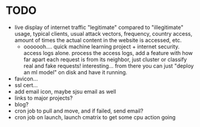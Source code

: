 # TODO
- live display of internet traffic "legitimate" compared to "illegitimate" usage, typical clients, usual attack vectors, frequency, country access, amount of times the actual content in the website is accessed, etc.
    - ooooooh.... quick machine learning project + internet security. access logs alone. process the access logs, add a feature with how far apart each request is from its neighbor, just cluster or classify real and fake requests! interesting... from there you can just "deploy an ml model" on disk and have it running.
- favicon...
- ssl cert...
- add email icon, maybe sjsu email as well
- links to major projects?
- blog?
- cron job to pull and move, and if failed, send email?
- cron job on launch, launch cmatrix to get some cpu action going
